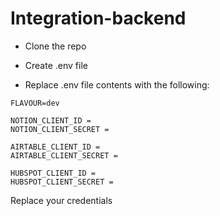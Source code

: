 # Integration-backend

- Clone the repo 
- Create .env file

- Replace .env file contents with the following:

```.env
FLAVOUR=dev

NOTION_CLIENT_ID = 
NOTION_CLIENT_SECRET = 

AIRTABLE_CLIENT_ID = 
AIRTABLE_CLIENT_SECRET = 

HUBSPOT_CLIENT_ID = 
HUBSPOT_CLIENT_SECRET = 

```
Replace your credentials 
